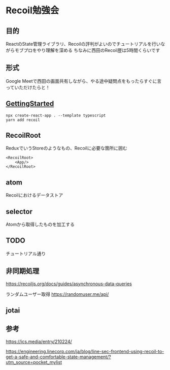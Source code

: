 # Recoil勉強会

## 目的
ReactのState管理ライブラリ、Recoilの評判がよいのでチュートリアルを行いながらモブプロをやり理解を深める
ちなみに西田のRecoil歴は5時間くらいです

## 形式
Google Meetで西田の画面共有しながら、やる途中疑問点をもったらすぐに言っていただけたらと！

## [GettingStarted](https://recoiljs.org/docs/introduction/getting-started/)

```
npx create-react-app . --template typescript
yarn add recoil
```

## RecoilRoot
ReduxでいうStoreのようなもの、Recoilに必要な箇所に囲む
```
<RecoilRoot>
    <App/>
</RecoilRoot>
```

## atom
Recoilにおけるデータストア

## selector
Atomから取得したものを加工する

## TODO
チュートリアル通り

## 非同期処理
https://recoiljs.org/docs/guides/asynchronous-data-queries

ランダムユーザー取得
https://randomuser.me/api/

## jotai


## 参考
https://ics.media/entry/210224/

https://engineering.linecorp.com/ja/blog/line-sec-frontend-using-recoil-to-get-a-safe-and-comfortable-state-management/?utm_source=pocket_mylist